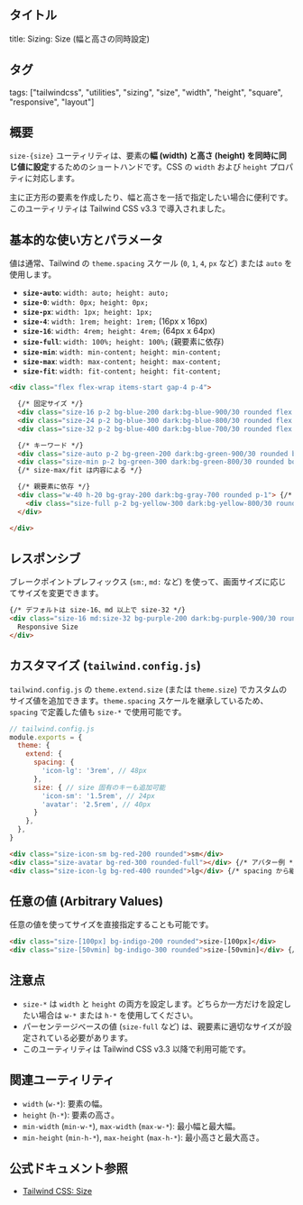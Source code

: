## タイトル
title: Sizing: Size (幅と高さの同時設定)

## タグ
tags: ["tailwindcss", "utilities", "sizing", "size", "width", "height", "square", "responsive", "layout"]

## 概要
`size-{size}` ユーティリティは、要素の**幅 (width) と高さ (height) を同時に同じ値に設定**するためのショートハンドです。CSS の `width` および `height` プロパティに対応します。

主に正方形の要素を作成したり、幅と高さを一括で指定したい場合に便利です。このユーティリティは Tailwind CSS v3.3 で導入されました。

## 基本的な使い方とパラメータ

値は通常、Tailwind の `theme.spacing` スケール (`0`, `1`, `4`, `px` など) または `auto` を使用します。

*   **`size-auto`**: `width: auto; height: auto;`
*   **`size-0`**: `width: 0px; height: 0px;`
*   **`size-px`**: `width: 1px; height: 1px;`
*   **`size-4`**: `width: 1rem; height: 1rem;` (16px x 16px)
*   **`size-16`**: `width: 4rem; height: 4rem;` (64px x 64px)
*   **`size-full`**: `width: 100%; height: 100%;` (親要素に依存)
*   **`size-min`**: `width: min-content; height: min-content;`
*   **`size-max`**: `width: max-content; height: max-content;`
*   **`size-fit`**: `width: fit-content; height: fit-content;`

```html
<div class="flex flex-wrap items-start gap-4 p-4">

  {/* 固定サイズ */}
  <div class="size-16 p-2 bg-blue-200 dark:bg-blue-900/30 rounded flex items-center justify-center">size-16</div>
  <div class="size-24 p-2 bg-blue-300 dark:bg-blue-800/30 rounded flex items-center justify-center">size-24</div>
  <div class="size-32 p-2 bg-blue-400 dark:bg-blue-700/30 rounded flex items-center justify-center">size-32</div>

  {/* キーワード */}
  <div class="size-auto p-2 bg-green-200 dark:bg-green-900/30 rounded border dark:border-green-700">size-auto</div>
  <div class="size-min p-2 bg-green-300 dark:bg-green-800/30 rounded border dark:border-green-700">size-min</div>
  {/* size-max/fit は内容による */}

  {/* 親要素に依存 */}
  <div class="w-40 h-20 bg-gray-200 dark:bg-gray-700 rounded p-1"> {/* 親 */}
    <div class="size-full p-2 bg-yellow-300 dark:bg-yellow-800/30 rounded border dark:border-yellow-700">size-full (fills parent)</div>
  </div>

</div>
```

## レスポンシブ

ブレークポイントプレフィックス (`sm:`, `md:` など) を使って、画面サイズに応じてサイズを変更できます。

```html
{/* デフォルトは size-16、md 以上で size-32 */}
<div class="size-16 md:size-32 bg-purple-200 dark:bg-purple-900/30 rounded">
  Responsive Size
</div>
```

## カスタマイズ (`tailwind.config.js`)

`tailwind.config.js` の `theme.extend.size` (または `theme.size`) でカスタムのサイズ値を追加できます。`theme.spacing` スケールを継承しているため、`spacing` で定義した値も `size-*` で使用可能です。

```javascript
// tailwind.config.js
module.exports = {
  theme: {
    extend: {
      spacing: {
        'icon-lg': '3rem', // 48px
      },
      size: { // size 固有のキーも追加可能
        'icon-sm': '1.5rem', // 24px
        'avatar': '2.5rem', // 40px
      }
    },
  },
}
```

```html
<div class="size-icon-sm bg-red-200 rounded">sm</div>
<div class="size-avatar bg-red-300 rounded-full"></div> {/* アバター例 */}
<div class="size-icon-lg bg-red-400 rounded">lg</div> {/* spacing から継承 */}
```

## 任意の値 (Arbitrary Values)

任意の値を使ってサイズを直接指定することも可能です。

```html
<div class="size-[100px] bg-indigo-200 rounded">size-[100px]</div>
<div class="size-[50vmin] bg-indigo-300 rounded">size-[50vmin]</div> {/* ビューポート単位 */}
```

## 注意点

*   `size-*` は `width` と `height` の両方を設定します。どちらか一方だけを設定したい場合は `w-*` または `h-*` を使用してください。
*   パーセンテージベースの値 (`size-full` など) は、親要素に適切なサイズが設定されている必要があります。
*   このユーティリティは Tailwind CSS v3.3 以降で利用可能です。

## 関連ユーティリティ

*   `width` (`w-*`): 要素の幅。
*   `height` (`h-*`): 要素の高さ。
*   `min-width` (`min-w-*`), `max-width` (`max-w-*`): 最小幅と最大幅。
*   `min-height` (`min-h-*`), `max-height` (`max-h-*`): 最小高さと最大高さ。

## 公式ドキュメント参照
*   [Tailwind CSS: Size](https://tailwindcss.com/docs/size)
